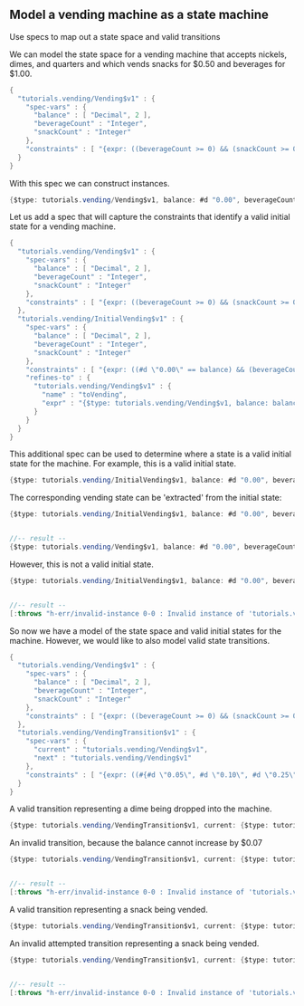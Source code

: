 <!---
  This markdown file was generated. Do not edit.
  -->

## Model a vending machine as a state machine

Use specs to map out a state space and valid transitions

We can model the state space for a vending machine that accepts nickels, dimes, and quarters and which vends  snacks for $0.50 and beverages for $1.00.

```java
{
  "tutorials.vending/Vending$v1" : {
    "spec-vars" : {
      "balance" : [ "Decimal", 2 ],
      "beverageCount" : "Integer",
      "snackCount" : "Integer"
    },
    "constraints" : [ "{expr: ((beverageCount >= 0) && (snackCount >= 0)), name: \"counts_not_negative\"}", "{expr: ((beverageCount <= 20) && (snackCount <= 20)), name: \"counts_below_capacity\"}", "{expr: (balance >= #d \"0.00\"), name: \"balance_not_negative\"}" ]
  }
}
```

With this spec we can construct instances.

```java
{$type: tutorials.vending/Vending$v1, balance: #d "0.00", beverageCount: 10, snackCount: 15}
```

Let us add a spec that will capture the constraints that identify a valid initial state for a vending machine.

```java
{
  "tutorials.vending/Vending$v1" : {
    "spec-vars" : {
      "balance" : [ "Decimal", 2 ],
      "beverageCount" : "Integer",
      "snackCount" : "Integer"
    },
    "constraints" : [ "{expr: ((beverageCount >= 0) && (snackCount >= 0)), name: \"counts_not_negative\"}", "{expr: (balance >= #d \"0.00\"), name: \"balance_not_negative\"}" ]
  },
  "tutorials.vending/InitialVending$v1" : {
    "spec-vars" : {
      "balance" : [ "Decimal", 2 ],
      "beverageCount" : "Integer",
      "snackCount" : "Integer"
    },
    "constraints" : [ "{expr: ((#d \"0.00\" == balance) && (beverageCount > 0) && (snackCount > 0)), name: \"initial_state\"}" ],
    "refines-to" : {
      "tutorials.vending/Vending$v1" : {
        "name" : "toVending",
        "expr" : "{$type: tutorials.vending/Vending$v1, balance: balance, beverageCount: beverageCount, snackCount: snackCount}"
      }
    }
  }
}
```

This additional spec can be used to determine where a state is a valid initial state for the machine. For example, this is a valid initial state.

```java
{$type: tutorials.vending/InitialVending$v1, balance: #d "0.00", beverageCount: 10, snackCount: 15}
```

The corresponding vending state can be 'extracted' from the initial state:

```java
{$type: tutorials.vending/InitialVending$v1, balance: #d "0.00", beverageCount: 10, snackCount: 15}.refineTo( tutorials.vending/Vending$v1 )


//-- result --
{$type: tutorials.vending/Vending$v1, balance: #d "0.00", beverageCount: 10, snackCount: 15}
```

However, this is not a valid initial state.

```java
{$type: tutorials.vending/InitialVending$v1, balance: #d "0.00", beverageCount: 0, snackCount: 15}


//-- result --
[:throws "h-err/invalid-instance 0-0 : Invalid instance of 'tutorials.vending/InitialVending$v1', violates constraints \"tutorials.vending/InitialVending$v1/initial_state\""]
```

So now we have a model of the state space and valid initial states for the machine. However, we would like to also model valid state transitions.

```java
{
  "tutorials.vending/Vending$v1" : {
    "spec-vars" : {
      "balance" : [ "Decimal", 2 ],
      "beverageCount" : "Integer",
      "snackCount" : "Integer"
    },
    "constraints" : [ "{expr: ((beverageCount >= 0) && (snackCount >= 0)), name: \"counts_not_negative\"}", "{expr: (balance >= #d \"0.00\"), name: \"balance_not_negative\"}" ]
  },
  "tutorials.vending/VendingTransition$v1" : {
    "spec-vars" : {
      "current" : "tutorials.vending/Vending$v1",
      "next" : "tutorials.vending/Vending$v1"
    },
    "constraints" : [ "{expr: ((#{#d \"0.05\", #d \"0.10\", #d \"0.25\"}.contains?((next.balance - current.balance)) && (next.beverageCount == current.beverageCount) && (next.snackCount == current.snackCount)) || ((#d \"0.50\" == (current.balance - next.balance)) && (next.beverageCount == current.beverageCount) && (next.snackCount == (current.snackCount - 1))) || ((#d \"1.00\" == (current.balance - next.balance)) && (next.beverageCount == (current.beverageCount - 1)) && (next.snackCount == current.snackCount))), name: \"state_transitions\"}" ]
  }
}
```

A valid transition representing a dime being dropped into the machine.

```java
{$type: tutorials.vending/VendingTransition$v1, current: {$type: tutorials.vending/Vending$v1, balance: #d "0.00", beverageCount: 10, snackCount: 15}, next: {$type: tutorials.vending/Vending$v1, balance: #d "0.10", beverageCount: 10, snackCount: 15}}
```

An invalid transition, because the balance cannot increase by $0.07

```java
{$type: tutorials.vending/VendingTransition$v1, current: {$type: tutorials.vending/Vending$v1, balance: #d "0.00", beverageCount: 10, snackCount: 15}, next: {$type: tutorials.vending/Vending$v1, balance: #d "0.07", beverageCount: 10, snackCount: 15}}


//-- result --
[:throws "h-err/invalid-instance 0-0 : Invalid instance of 'tutorials.vending/VendingTransition$v1', violates constraints \"tutorials.vending/VendingTransition$v1/state_transitions\""]
```

A valid transition representing a snack being vended.

```java
{$type: tutorials.vending/VendingTransition$v1, current: {$type: tutorials.vending/Vending$v1, balance: #d "0.75", beverageCount: 10, snackCount: 15}, next: {$type: tutorials.vending/Vending$v1, balance: #d "0.25", beverageCount: 10, snackCount: 14}}
```

An invalid attempted transition representing a snack being vended.

```java
{$type: tutorials.vending/VendingTransition$v1, current: {$type: tutorials.vending/Vending$v1, balance: #d "0.75", beverageCount: 10, snackCount: 15}, next: {$type: tutorials.vending/Vending$v1, balance: #d "0.25", beverageCount: 9, snackCount: 14}}


//-- result --
[:throws "h-err/invalid-instance 0-0 : Invalid instance of 'tutorials.vending/VendingTransition$v1', violates constraints \"tutorials.vending/VendingTransition$v1/state_transitions\""]
```

